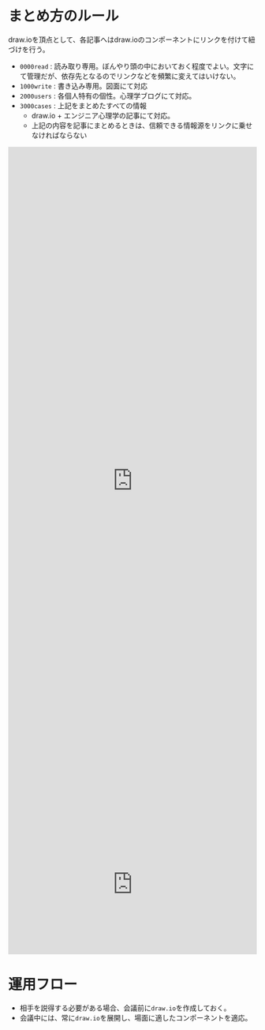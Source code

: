 


# まとめ方のルール

draw.ioを頂点として、各記事へはdraw.ioのコンポーネントにリンクを付けて紐づけを行う。

- `0000read`  : 読み取り専用。ぼんやり頭の中においておく程度でよい。文字にて管理だが、依存先となるのでリンクなどを頻繁に変えてはいけない。
- `1000write` : 書き込み専用。図面にて対応
- `2000users` : 各個人特有の個性。心理学ブログにて対応。
- `3000cases` : 上記をまとめたすべての情報
    - draw.io + エンジニア心理学の記事にて対応。
    - 上記の内容を記事にまとめるときは、信頼できる情報源をリンクに乗せなければならない



<iframe frameborder="0" style="width:100%;height:1353px;" src="https://viewer.diagrams.net/?tags=%7B%7D&highlight=0000ff&edit=_blank&layers=1&nav=1&title=psy.drawio#Uhttps%3A%2F%2Fraw.githubusercontent.com%2Fminegishirei%2Fdraw_v1%2Fmain%2Fpsy%2Fpsy.drawio"></iframe>


<iframe frameborder="0" style="width:100%;height:284px;" src="https://viewer.diagrams.net/?tags=%7B%7D&highlight=0000ff&edit=_blank&layers=1&nav=1&title=read.drawio#Uhttps%3A%2F%2Fraw.githubusercontent.com%2Fminegishirei%2Fdraw_v1%2Fmain%2Fpsy%2Fread.drawio"></iframe>


# 運用フロー

- 相手を説得する必要がある場合、会議前に`draw.io`を作成しておく。
- 会議中には、常に`draw.io`を展開し、場面に適したコンポーネントを適応。




